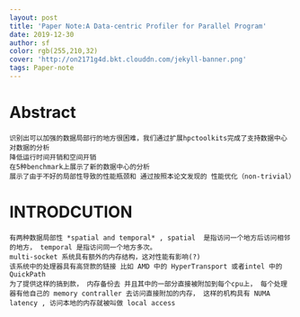 ```yaml
---
layout: post
title: 'Paper Note:A Data-centric Profiler for Parallel Program'
date: 2019-12-30
author: sf
color: rgb(255,210,32)
cover: 'http://on2171g4d.bkt.clouddn.com/jekyll-banner.png'
tags: Paper-note
---
```

# Abstract #
    识别出可以加强的数据局部行的地方很困难，我们通过扩展hpctoolkits完成了支持数据中心对数据的分析
    降低运行时间开销和空间开销
    在5种benchmark上展示了新的数据中心的分析
    展示了由于不好的局部性导致的性能瓶颈和 通过按照本论文发现的 性能优化（non-trivial）

# INTRODCUTION #

    有两种数据局部性 *spatial and temporal* , spatial  是指访问一个地方后访问相邻的地方， temporal 是指访问同一个地方多次。
    multi-socket 系统具有额外的内存结构，这对性能有影响(?)
    该系统中的处理器具有高贷款的链接 比如 AMD 中的 HyperTransport 或者intel 中的 QuickPath 
    为了提供这样的搞到款， 内存备份去 并且其中的一部分直接被附加到每个cpu上， 每个处理器有他自己的 memory contraller 去访问直接附加的内存， 这样的机构具有 NUMA latency , 访问本地的内存就被叫做 local access 